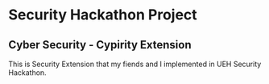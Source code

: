 # Security Hackathon Project

## Cyber Security - Cypirity Extension

This is Security Extension that my fiends and I implemented in UEH Security Hackathon.
